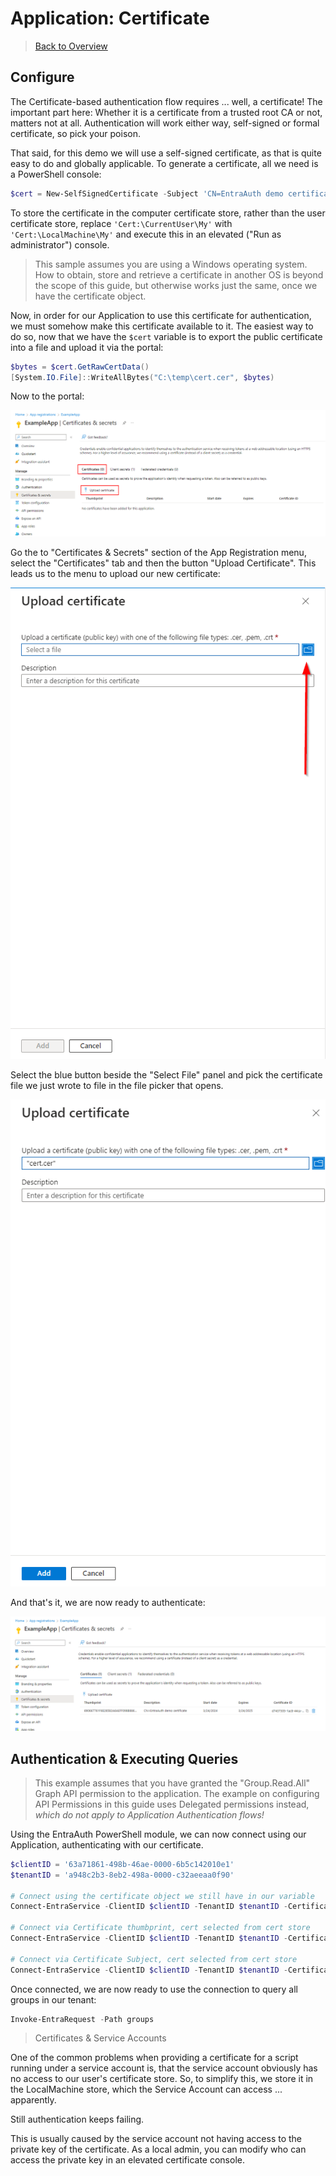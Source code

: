 ﻿# Application: Certificate

> [Back to Overview](overview.md)

## Configure

The Certificate-based authentication flow requires ... well, a certificate!
The important part here:
Whether it is a certificate from a trusted root CA or not, matters not at all.
Authentication will work either way, self-signed or formal certificate, so pick your poison.

That said, for this demo we will use a self-signed certificate, as that is quite easy to do and globally applicable.
To generate a certificate, all we need is a PowerShell console:

```powershell
$cert = New-SelfSignedCertificate -Subject 'CN=EntraAuth demo certificate' -CertStoreLocation 'Cert:\CurrentUser\My'
```

To store the certificate in the computer certificate store, rather than the user certificate store, replace `'Cert:\CurrentUser\My'` with `'Cert:\LocalMachine\My'` and execute this in an elevated ("Run as administrator") console.

> This sample assumes you are using a Windows operating system.
> How to obtain, store and retrieve a certificate in another OS is beyond the scope of this guide, but otherwise works just the same, once we have the certificate object.

Now, in order for our Application to use this certificate for authentication, we must somehow make this certificate available to it.
The easiest way to do so, now that we have the `$cert` variable is to export the public certificate into a file and upload it via the portal:

```powershell
$bytes = $cert.GetRawCertData()
[System.IO.File]::WriteAllBytes("C:\temp\cert.cer", $bytes)
```

Now to the portal:

![In the "Certificates & Secrets" section, we show three tabs ("Certificates", "Client secrets" & "Federated credentials"), with "Certificates" already selected. Beneath that is a highlighted "Upload certificate" button and an empty table](pictures/03-01-Certificates.png)

Go the to "Certificates & Secrets" section of the App Registration menu, select the "Certificates" tab and then the button "Upload Certificate".
This leads us to the menu to upload our new certificate:

![A small web formular titled "Upload Certificate". It has two panels - one for the file and one for a description. There's a "Select file" button beside the textbox for the file](pictures/03-02-Selection.png)

Select the blue button beside the "Select File" panel and pick the certificate file we just wrote to file in the file picker that opens.

![The same formular, but the "cert.cer" file has been inserted into the file panel and the "Add" button at the bottom is no longer greyed out](pictures/03-03-Completed.png)

And that's it, we are now ready to authenticate:

![The same "Certificates & Secrets" section as before, but the previously empty table now shows our certificate](pictures/03-04-Finished.png)

## Authentication & Executing Queries

> This example assumes that you have granted the "Group.Read.All" Graph API permission to the application.
> The example on configuring API Permissions in this guide uses Delegated permissions instead, _which do not apply to Application Authentication flows!_

Using the EntraAuth PowerShell module, we can now connect using our Application, authenticating with our certificate.

```powershell
$clientID = '63a71861-498b-46ae-0000-6b5c142010e1'
$tenantID = 'a948c2b3-8eb2-498a-0000-c32aeeaa0f90'

# Connect using the certificate object we still have in our variable
Connect-EntraService -ClientID $clientID -TenantID $tenantID -Certificate $cert

# Connect via Certificate thumbprint, cert selected from cert store
Connect-EntraService -ClientID $clientID -TenantID $tenantID -CertificateThumbprint 690667761F6E285B2A6AEFF098B886263433FB54

# Connect via Certificate Subject, cert selected from cert store
Connect-EntraService -ClientID $clientID -TenantID $tenantID -CertificateName 'CN=EntraAuth demo certificate'
```

Once connected, we are now ready to use the connection to query all groups in our tenant:

```powershell
Invoke-EntraRequest -Path groups
```

> Certificates & Service Accounts

One of the common problems when providing a certificate for a script running under a service account is, that the service account obviously has no access to our user's certificate store.
So, to simplify this, we store it in the LocalMachine store, which the Service Account can access ... apparently.

Still authentication keeps failing.

This is usually caused by the service account not having access to the private key of the certificate.
As a local admin, you can modify who can access the private key in an elevated certificate console.

